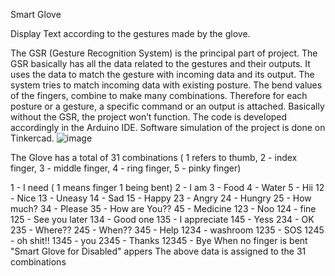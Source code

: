 Smart Glove

Display Text according to the gestures made by the glove.

The GSR (Gesture Recognition System) is the principal part of project. The GSR basically has all the data related to the gestures and their outputs. It uses the data to match the gesture with incoming data and its output. The system tries to match incoming data with existing posture. The bend values of the fingers, combine to make many combinations. Therefore for each posture or a gesture, a specific command or an output is attached. Basically without the GSR, the project won’t function. The code is developed accordingly in the Arduino IDE.
Software simulation of the project is done on Tinkercad. 
![image](https://user-images.githubusercontent.com/87815926/202502984-6660f5bb-e8be-4930-8a4d-43cecfe198ca.png)

The Glove has a total of 31 combinations ( 1 refers to thumb, 2 - index finger, 3 - middle finger, 4 - ring finger, 5 - pinky finger)

1 - I need ( 1 means finger 1 being bent)
2 - I am
3 - Food
4 - Water
5 - Hii
12 - Nice
13 - Uneasy
14 - Sad
15 - Happy
23 - Angry
24 - Hungry
25 - How much?
34 - Please
35 - How are You??
45 - Medicine
123 - Noo
124 - fine
125 - See you later
134 - Good one
135 - I appreciate
145 - Yess 
234 - OK
235 - Where??
245 - When??
345 - Help
1234 - washroom
1235 - SOS
1245 - oh shit!!
1345 - you
2345 - Thanks
12345 - Bye
When no finger is bent "Smart Glove for Disabled" appers
The above data is assigned to the 31 combinations 





